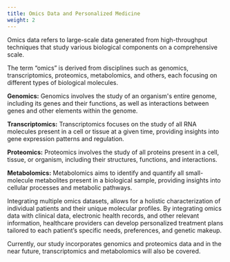 ```yaml
---
title: Omics Data and Personalized Medicine
weight: 2
---
```

Omics data refers to large-scale data generated from high-throughput techniques that study various biological components on a comprehensive scale.​

The term “omics” is derived from disciplines such as genomics, transcriptomics, proteomics, metabolomics, and others, each focusing on different types of biological molecules.​

**Genomics:** Genomics involves the study of an organism's entire genome, including its genes and their functions, as well as interactions between genes and other elements within the genome.​

**Transcriptomics:** Transcriptomics focuses on the study of all RNA molecules present in a cell or tissue at a given time, providing insights into gene expression patterns and regulation.​

**Proteomics:** Proteomics involves the study of all proteins present in a cell, tissue, or organism, including their structures, functions, and interactions.​

**Metabolomics:** Metabolomics aims to identify and quantify all small-molecule metabolites present in a biological sample, providing insights into cellular processes and metabolic pathways.​

Integrating multiple omics datasets, allows for a holistic characterization of individual patients and their unique molecular profiles. By integrating omics data with clinical data, electronic health records, and other relevant information, healthcare providers can develop personalized treatment plans tailored to each patient’s specific needs, preferences, and genetic makeup.​

Currently, our study incorporates genomics and proteomics data and in the near future, transcriptomics and metabolomics will also be covered.​
